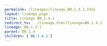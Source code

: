 ```yaml
---
permalink: /lineages/lineage_BN.1.4.1.html
layout: lineage_page
title: Lineage BN.1.4.1
redirect_to: ../lineage.html?lineage=BN.1.4.1
lineage: BN.1.4.1
parent: BN.1.4
children: ['BN.1.4.1']
---
```


